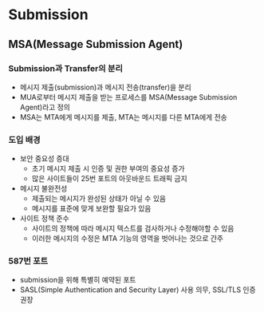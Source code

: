 # Submission

## MSA(Message Submission Agent)

### Submission과 Transfer의 분리

- 메시지 제출(submission)과 메시지 전송(transfer)을 분리
- MUA로부터 메시지 제출을 받는 프로세스를 MSA(Message Submission Agent)라고 정의
- MSA는 MTA에게 메시지를 제출, MTA는 메시지를 다른 MTA에게 전송

### 도입 배경

- 보안 중요성 증대
  - 초기 메시지 제출 시 인증 및 권한 부여의 중요성 증가
  - 많은 사이트들이 25번 포트의 아웃바운드 트래픽 금지
- 메시지 불완전성
  - 제출되는 메시지가 완성된 상태가 아닐 수 있음
  - 메시지를 표준에 맞게 보완할 필요가 있음
- 사이트 정책 준수
  - 사이트의 정책에 따라 메시지 텍스트를 검사하거나 수정해야할 수 있음
  - 이러한 메시지의 수정은 MTA 기능의 영역을 벗어나는 것으로 간주

### 587번 포트

- submission을 위해 특별히 예약된 포트
- SASL(Simple Authentication and Security Layer) 사용 의무, SSL/TLS 인증 권장
